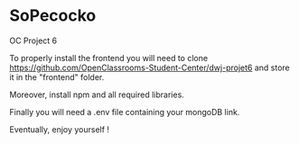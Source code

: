 # SoPecocko
OC Project 6

To properly install the frontend you will need to clone https://github.com/OpenClassrooms-Student-Center/dwj-projet6 and store it in the "frontend" folder.

Moreover, install npm and all required libraries.

Finally you will need a .env file containing your mongoDB link.

Eventually, enjoy yourself !
